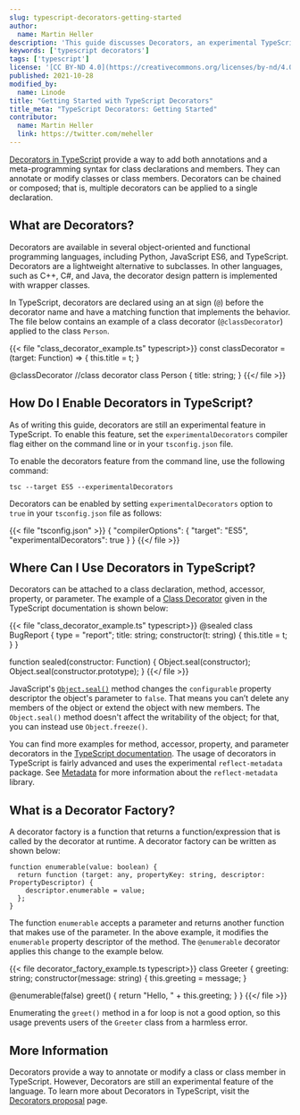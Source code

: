 ```yaml
---
slug: typescript-decorators-getting-started
author:
  name: Martin Heller
description: 'This guide discusses Decorators, an experimental TypeScript feature. You learn how to enable Decorators in TypeScript, and the syntax for creating Decorators.'
keywords: ['typescript decorators']
tags: ['typescript']
license: '[CC BY-ND 4.0](https://creativecommons.org/licenses/by-nd/4.0)'
published: 2021-10-28
modified_by:
  name: Linode
title: "Getting Started with TypeScript Decorators"
title_meta: "TypeScript Decorators: Getting Started"
contributor:
  name: Martin Heller
  link: https://twitter.com/meheller
---
```


[Decorators in TypeScript](https://www.typescriptlang.org/docs/handbook/decorators.html) provide a way to add both annotations and a meta-programming syntax for class declarations and members. They can annotate or modify classes or class members. Decorators can be chained or composed; that is, multiple decorators can be applied to a single declaration.

## What are Decorators?

Decorators are available in several object-oriented and functional programming languages, including Python, JavaScript ES6, and TypeScript. Decorators are a lightweight alternative to subclasses. In other languages, such as C++, C#, and Java, the decorator design pattern is implemented with wrapper classes.

In TypeScript, decorators are declared using an at sign (`@`) before the decorator name and have a matching function that implements the behavior. The file below contains an example of a class decorator (`@classDecorator`) applied to the class `Person`.

{{< file "class_decorator_example.ts" typescript>}}
const classDecorator = (target: Function) => {
  this.title = t;
}

@classDecorator  //class decorator
class Person {
  title: string;
}
{{</ file >}}

## How Do I Enable Decorators in TypeScript?

As of writing this guide, decorators are still an experimental feature in TypeScript. To enable this feature, set the `experimentalDecorators` compiler flag either on the command line or in your `tsconfig.json` file.

To enable the decorators feature from the command line, use the following command:

    tsc --target ES5 --experimentalDecorators

Decorators can be enabled by setting `experimentalDecorators` option to `true` in your `tsconfig.json` file as follows:

{{< file "tsconfig.json" >}}
{
  "compilerOptions": {
    "target": "ES5",
    "experimentalDecorators": true
  }
}
{{</ file >}}

## Where Can I Use Decorators in TypeScript?

Decorators can be attached to a class declaration, method, accessor, property, or parameter. The example of a [Class Decorator](https://www.typescriptlang.org/docs/handbook/decorators.html#class-decorators) given in the TypeScript documentation is shown below:

{{< file "class_decorator_example.ts" typescript>}}
@sealed
class BugReport {
  type = "report";
  title: string;
  constructor(t: string) {
    this.title = t;
  }
}

function sealed(constructor: Function) {
  Object.seal(constructor);
  Object.seal(constructor.prototype);
}
{{</ file >}}

JavaScript's [`Object.seal()`](https://developer.mozilla.org/en-US/docs/Web/JavaScript/Reference/Global_Objects/Object/seal) method changes the `configurable` property descriptor the object's parameter to `false`. That means you can’t delete any members of the object or extend the object with new members. The `Object.seal()` method doesn't affect the writability of the object; for that, you can instead use `Object.freeze()`.

You can find more examples for method, accessor, property, and parameter decorators in the [TypeScript documentation](https://www.typescriptlang.org/docs/handbook/decorators.html#method-decorators). The usage of decorators in TypeScript is fairly advanced and uses the experimental `reflect-metadata` package. See [Metadata](https://www.typescriptlang.org/docs/handbook/decorators.html#metadata) for more information about the `reflect-metadata` library.

## What is a Decorator Factory?

A decorator factory is a function that returns a function/expression that is called by the decorator at runtime. A decorator factory can be written as shown below:

    function enumerable(value: boolean) {
      return function (target: any, propertyKey: string, descriptor: PropertyDescriptor) {
        descriptor.enumerable = value;
      };
    }

The function `enumerable` accepts a parameter and returns another function that makes use of the parameter. In the above example, it modifies the `enumerable` property descriptor of the method. The `@enumerable` decorator applies this change to the example below.

{{< file decorator_factory_example.ts typescript>}}
class Greeter {
  greeting: string;
  constructor(message: string) {
    this.greeting = message;
  }

  @enumerable(false)
  greet() {
    return "Hello, " + this.greeting;
  }
}
{{</ file >}}

Enumerating the `greet()` method in a for loop is not a good option, so this usage prevents users of the `Greeter` class from a harmless error.

## More Information

Decorators provide a way to annotate or modify a class or class member in TypeScript. However, Decorators are still an experimental feature of the language. To learn more about Decorators in TypeScript, visit the [Decorators proposal](https://github.com/tc39/proposal-decorators) page.
